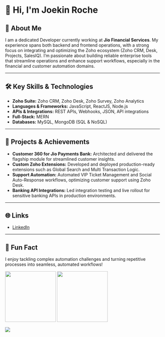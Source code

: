 

# 👋 Hi, I'm Joekin Roche

## 💼 About Me

I am a dedicated Developer currently working at **Jio Financial Services**. My experience spans both backend and frontend operations, with a strong focus on integrating and optimizing the Zoho ecosystem (Zoho CRM, Desk, Projects, SalesIQ). I’m passionate about building reliable enterprise tools that streamline operations and enhance support workflows, especially in the financial and customer automation domains.

---

## 🛠️ Key Skills & Technologies

- **Zoho Suite:** Zoho CRM, Zoho Desk, Zoho Survey, Zoho Analytics
- **Languages & Frameworks:** JavaScript, ReactJS, Node.js
- **APIs & Integrations:** REST APIs, Webhooks, JSON, API integrations
- **Full-Stack:** MERN 
- **Databases:** MySQL, MongoDB (SQL & NoSQL)

---

## 🚀 Projects & Achievements

- **Customer 360 for Jio Payments Bank:** Architected and delivered the flagship module for streamlined customer insights.
- **Custom Zoho Extensions:** Developed and deployed production-ready extensions such as Global Search and Multi Transaction Logic.
- **Support Automation:** Automated VIP Ticket Management and Social Auto-Response workflows, optimizing customer support using Zoho Desk.
- **Banking API Integrations:** Led integration testing and live rollout for sensitive banking APIs in production environments.

---

## 🌐 Links

- [LinkedIn](https://www.linkedin.com/in/joekin-roche/)

---

## 📝 Fun Fact

I enjoy tackling complex automation challenges and turning repetitive processes into seamless, automated workflows!

<p align="left">
 <img src="https://github-readme-stats.vercel.app/api?username=JoekinRoche&show_icons=true&title_color=018596&icon_color=00E1F7FF&bg_color=0d1117&text_color=FFF&border_color=444&count_private=true" height="165"> 
   <img src="http://github-readme-streak-stats.herokuapp.com?user=JoekinRoche&theme=blux&&background=0d1117&border=444" height="165">
</p>  
 <img src="https://activity-graph.herokuapp.com/graph?username=JoekinRoche&theme=react-dark&bg_color=0d1117&color=FFF"> 
 
